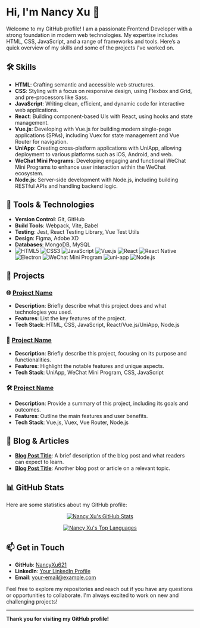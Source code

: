 # Hi, I'm Nancy Xu 👋

Welcome to my GitHub profile! I am a passionate Frontend Developer with a strong foundation in modern web technologies. My expertise includes HTML, CSS, JavaScript, and a range of frameworks and tools. Here’s a quick overview of my skills and some of the projects I've worked on.

## 🛠️ Skills

- **HTML**: Crafting semantic and accessible web structures.
- **CSS**: Styling with a focus on responsive design, using Flexbox and Grid, and pre-processors like Sass.
- **JavaScript**: Writing clean, efficient, and dynamic code for interactive web applications.
- **React**: Building component-based UIs with React, using hooks and state management.
- **Vue.js**: Developing with Vue.js for building modern single-page applications (SPAs), including Vuex for state management and Vue Router for navigation.
- **UniApp**: Creating cross-platform applications with UniApp, allowing deployment to various platforms such as iOS, Android, and web.
- **WeChat Mini Programs**: Developing engaging and functional WeChat Mini Programs to enhance user interaction within the WeChat ecosystem.
- **Node.js**: Server-side development with Node.js, including building RESTful APIs and handling backend logic.

## 🔧 Tools & Technologies

- **Version Control**: Git, GitHub
- **Build Tools**: Webpack, Vite, Babel
- **Testing**: Jest, React Testing Library, Vue Test Utils
- **Design**: Figma, Adobe XD
- **Databases**: MongoDB, MySQL
- ![HTML5](https://img.shields.io/badge/HTML5-E34F26?style=flat&logo=html5&logoColor=white)
![CSS3](https://img.shields.io/badge/CSS3-1572B6?style=flat&logo=css3&logoColor=white)
![JavaScript](https://img.shields.io/badge/JavaScript-F7DF1E?style=flat&logo=javascript&logoColor=black)
![Vue.js](https://img.shields.io/badge/Vue.js-4FC08D?style=flat&logo=vue.js&logoColor=white)
![React](https://img.shields.io/badge/React-61DAFB?style=flat&logo=react&logoColor=black)
![React Native](https://img.shields.io/badge/React_Native-20232A?style=flat&logo=react&logoColor=61DAFB)
![Electron](https://img.shields.io/badge/Electron-2C2E3B?style=flat&logo=electron&logoColor=white)
![WeChat Mini Program](https://img.shields.io/badge/WeChat_Mini_Program-07C160?style=flat&logo=wechat&logoColor=white)
![uni-app](https://img.shields.io/badge/uni--app-00C6FF?style=flat&logo=vue.js&logoColor=white)
![Node.js](https://img.shields.io/badge/Node.js-339933?style=flat&logo=node.js&logoColor=white)

## 🚀 Projects

### 🌐 [Project Name](link-to-your-project)
- **Description**: Briefly describe what this project does and what technologies you used.
- **Features**: List the key features of the project.
- **Tech Stack**: HTML, CSS, JavaScript, React/Vue.js/UniApp, Node.js

### 📱 [Project Name](link-to-your-project)
- **Description**: Briefly describe this project, focusing on its purpose and functionalities.
- **Features**: Highlight the notable features and unique aspects.
- **Tech Stack**: UniApp, WeChat Mini Program, CSS, JavaScript

### 🛠️ [Project Name](link-to-your-project)
- **Description**: Provide a summary of this project, including its goals and outcomes.
- **Features**: Outline the main features and user benefits.
- **Tech Stack**: Vue.js, Vuex, Vue Router, Node.js

## 📝 Blog & Articles

- **[Blog Post Title](link-to-your-blog-post)**: A brief description of the blog post and what readers can expect to learn.
- **[Blog Post Title](link-to-your-blog-post)**: Another blog post or article on a relevant topic.

## 📊 GitHub Stats

Here are some statistics about my GitHub profile:

<p align="center">
  <a href="https://github.com/NancyXu621">
    <img src="https://github-readme-stats.vercel.app/api?username=NancyXu621&show_icons=true&hide_title=true&hide_rank=true&hide=prs&include_all_commits=true&count_private=true&theme=radical" alt="Nancy Xu's GitHub Stats">
  </a>
</p>

<p align="center">
  <a href="https://github.com/NancyXu621">
    <img src="https://github-readme-stats.vercel.app/api/top-langs/?username=NancyXu621&hide=html&layout=compact&theme=radical" alt="Nancy Xu's Top Languages">
  </a>
</p>

## 📫 Get in Touch

- **GitHub**: [NancyXu621](https://github.com/NancyXu621)
- **LinkedIn**: [Your LinkedIn Profile](https://www.linkedin.com/in/your-profile)
- **Email**: [your-email@example.com](mailto:your-email@example.com)

Feel free to explore my repositories and reach out if you have any questions or opportunities to collaborate. I'm always excited to work on new and challenging projects!

---

**Thank you for visiting my GitHub profile!**


<!--
**NancyXu621/NancyXu621** is a ✨ _special_ ✨ repository because its `README.md` (this file) appears on your GitHub profile.

Here are some ideas to get you started:

- 🔭 I’m currently working on ...
- 🌱 I’m currently learning ...
- 👯 I’m looking to collaborate on ...
- 🤔 I’m looking for help with ...
- 💬 Ask me about ...
- 📫 How to reach me: ...
- 😄 Pronouns: ...
- ⚡ Fun fact: ...
-->
